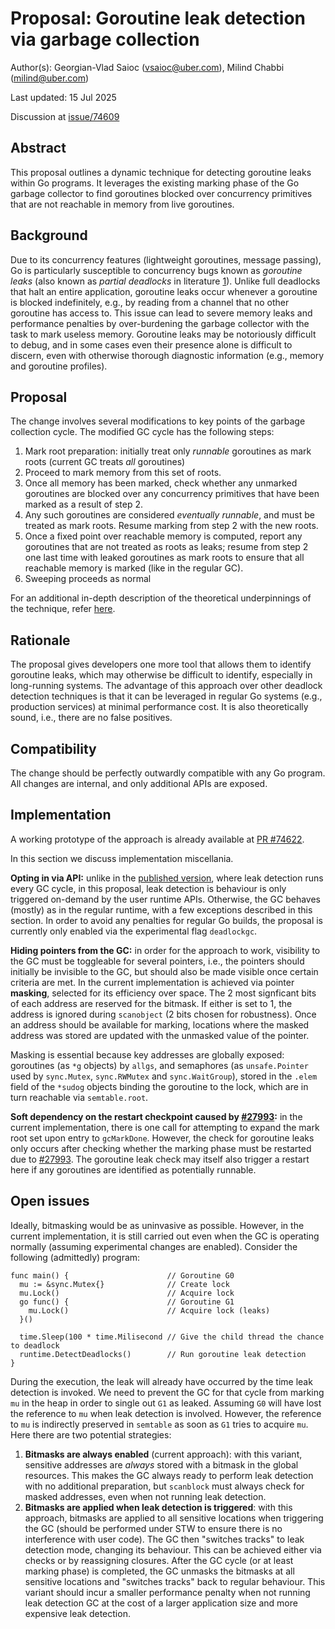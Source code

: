# Proposal: Goroutine leak detection via garbage collection

Author(s): Georgian-Vlad Saioc (vsaioc@uber.com), Milind Chabbi (milind@uber.com)

Last updated: 15 Jul 2025

Discussion at [issue/74609](https://go.dev/issue/74609)

## Abstract

This proposal outlines a dynamic technique for detecting goroutine leaks within Go programs. It leverages the existing marking phase of the Go garbage collector to find goroutines blocked over concurrency primitives that are not reachable in memory from live goroutines.

## Background

Due to its concurrency features (lightweight goroutines, message passing), Go is particularly susceptible to concurrency bugs known as _goroutine leaks_ (also known as _partial deadlocks_ in literature [1](https://dl.acm.org/doi/10.1145/3676641.3715990)). Unlike full deadlocks that halt an entire application, goroutine leaks occur whenever a goroutine is blocked indefinitely, e.g., by reading from a channel that no other goroutine has access to. This issue can lead to severe memory leaks and performance penalties by over-burdening the garbage collector with the task to mark useless memory. Goroutine leaks may be notoriously difficult to debug, and in some cases even their presence alone is difficult to discern, even with otherwise thorough diagnostic information (e.g., memory and goroutine profiles).

## Proposal

The change involves several modifications to key points of the garbage collection cycle. The modified GC cycle has the following steps:
1. Mark root preparation: initially treat only _runnable_ goroutines as mark roots (current GC treats _all_ goroutines)
2. Proceed to mark memory from this set of roots.
3. Once all memory has been marked, check whether any unmarked goroutines are blocked over any concurrency primitives that have been marked as a result of step 2.
4. Any such goroutines are considered _eventually runnable_, and must be treated as mark roots. Resume marking from step 2 with the new roots.
5. Once a fixed point over reachable memory is computed, report any goroutines that are not treated as roots as leaks; resume from step 2 one last time with leaked goroutines as mark roots to ensure that all reachable memory is marked (like in the regular GC).
6. Sweeping proceeds as normal

For an additional in-depth description of the theoretical underpinnings of the technique, refer [here](https://dl.acm.org/doi/10.1145/3676641.3715990).

## Rationale

The proposal gives developers one more tool that allows them to identify goroutine leaks, which may otherwise be difficult to identify, especially in long-running systems. The advantage of this approach over other deadlock detection techniques is that it can be leveraged in regular Go systems (e.g., production services) at minimal performance cost. It is also theoretically sound, i.e., there are no false positives.

## Compatibility

The change should be perfectly outwardly compatible with any Go program. All changes are internal, and only additional APIs are exposed.

## Implementation

A working prototype of the approach is already available at [PR #74622](https://github.com/golang/go/pull/74622).

In this section we discuss implementation miscellania.

**Opting in via API:** unlike in the [published version](https://dl.acm.org/doi/10.1145/3676641.3715990), where leak detection runs every GC cycle, in this proposal, leak detection is behaviour is only triggered on-demand by the user runtime APIs. Otherwise, the GC behaves (mostly) as in the regular runtime, with a few exceptions described in this section. In order to avoid any penalties for regular Go builds, the proposal is currently only enabled via the experimental flag `deadlockgc`.

**Hiding pointers from the GC:** in order for the approach to work, visibility to the GC must be toggleable for several pointers, i.e., the pointers should initially be invisible to the GC, but should also be made visible once certain criteria are met. In the current implementation is achieved via pointer **masking**, selected for its efficiency over space. The 2 most signficant bits of each address are reserved for the bitmask. If either is set to 1, the address is ignored during `scanobject` (2 bits chosen for robustness). Once an address should be available for marking, locations where the masked address was stored are updated with the unmasked value of the pointer.

Masking is essential because key addresses are globally exposed: goroutines (as `*g` objects) by `allgs`, and semaphores (as `unsafe.Pointer` used by `sync.Mutex`, `sync.RWMutex` and `sync.WaitGroup`), stored in the `.elem` field of the `*sudog` objects binding the goroutine to the lock, which are in turn reachable via `semtable.root`.

**Soft dependency on the restart checkpoint caused by [#27993](https://go.dev/issue/27993):** in the current implementation, there is one call for attempting to expand the mark root set upon entry to `gcMarkDone`. However, the check for goroutine leaks only occurs after checking whether the marking phase must be restarted due to [#27993](https://go.dev/issue/27993). The goroutine leak check may itself also trigger a restart here if any goroutines are identified as potentially runnable.

## Open issues

Ideally, bitmasking would be as uninvasive as possible. However, in the current implementation, it is still carried out even when the GC is operating normally (assuming experimental changes are enabled). Consider the following (admittedly) program:
```
func main() {                      // Goroutine G0
  mu := &sync.Mutex{}              // Create lock
  mu.Lock()                        // Acquire lock
  go func() {                      // Goroutine G1
    mu.Lock()                      // Acquire lock (leaks)
  }()

  time.Sleep(100 * time.Milisecond // Give the child thread the chance to deadlock
  runtime.DetectDeadlocks()        // Run goroutine leak detection
}
```
During the execution, the leak will already have occurred by the time leak detection is invoked. We need to prevent the GC for that cycle from marking `mu` in the heap in order to single out `G1` as leaked. Assuming `G0` will have lost the reference to `mu` when leak detection is involved. However, the reference to `mu` is indirectly preserved in `semtable` as soon as `G1` tries to acquire `mu`. Here there are two potential strategies:
1. **Bitmasks are always enabled** (current approach): with this variant, sensitive addresses are _always_ stored with a bitmask in the global resources. This makes the GC always ready to perform leak detection with no additional preparation, but `scanblock` must always check for masked addresses, even when not running leak detection.
2. **Bitmasks are applied when leak detection is triggered**: with this approach, bitmasks are applied to all sensitive locations when triggering the GC (should be performed under STW to ensure there is no interference with user code). The GC then "switches tracks" to leak detection mode, changing its behaviour. This can be achieved either via checks or by reassigning closures. After the GC cycle (or at least marking phase) is completed, the GC unmasks the bitmasks at all sensitive locations and "switches tracks" back to regular behaviour.
  This variant should incur a smaller performance penalty when not running leak detection GC at the cost of a larger application size and more expensive leak detection.
